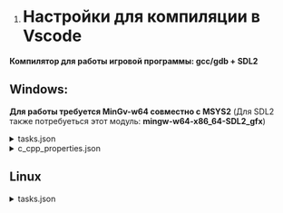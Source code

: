 1. # Настройки для компиляции в Vscode

**Компилятор для работы игровой программы: gcc/gdb + SDL2**

## Windows: 
**Для работы требуется MinGv-w64 совместно с MSYS2**
(Для SDL2 также потребуеться этот модуль: **mingw-w64-x86_64-SDL2_gfx**)
<details>
  <summary>tasks.json</summary>

    {
        "version": "2.0.0",
        "tasks": [
        {
            "label": "Build Tamagotchi Game",
            "type": "shell",
            "command": "C:\\msys64\\mingw64\\bin\\gcc.exe",
            "args": [
            "-fdiagnostics-color=always",
            "-g",
            "src/main.c",
            "src/graphics.c",
            "src/scene_manager.c",
            "src/menu_scene.c",
            "src/game_scene.c",
            "src/ui.c",
            "src/pet.c",
            "src/animation.c",
            "-o",
            "${workspaceFolder}\\game.exe",
            "-I", "${workspaceFolder}\\include",
            "-I", "C:\\msys64\\mingw64\\include\\SDL2",
            "-L", "C:\\msys64\\mingw64\\lib",
            "-lmingw32",
            "-lSDL2main",
            "-lSDL2",
            "-lSDL2_image",   
            "-lSDL2_gfx",  
            "-lpng16", 
            "-lz", 
            "-ljpeg"     
            ],
            "options": {
            "cwd": "${workspaceFolder}"
            },
            "problemMatcher": ["$gcc"],
            "group": {
            "kind": "build",
            "isDefault": true
            }
        }
        ]
    }            
</details>

<details>
  <summary>c_cpp_properties.json</summary>

    {
        "configurations": [
        {
            "name": "Win32",
            "includePath": [
                "${workspaceFolder}/**",
                "C:/msys64/mingw64/include",
                "C:/msys64/mingw64/include/SDL2"                
            ],
            "defines": [
                "_DEBUG",
                "UNICODE",
                "_UNICODE"
            ],
            "windowsSdkVersion": "10.0.19041.0",
            "compilerPath": "cl.exe",
            "cStandard": "c17",
            "cppStandard": "c++17",
            "intelliSenseMode": "windows-msvc-x64"
        }
    ],
        "version": 4
    }
</details>

## Linux

<details>
  <summary>tasks.json</summary>
  
    {
      "version": "2.0.0",
      "tasks": [
        {
          "label": "Build Tamagotchi Game",
          "type": "shell",
          "command": "gcc",
          "args": [
            "-fdiagnostics-color=always",
            "-g",
            "src/main.c",
            "src/graphics.c",
            "src/scene_manager.c",
            "src/menu_scene.c",
            "src/game_scene.c",
            "src/ui.c",
            "src/pet.c",
            "src/animation.c",
            "-o",
            "${workspaceFolder}/game",
            "-I", "${workspaceFolder}/include",
            "-lSDL2main",
            "-lSDL2",
            "-lSDL2_image",  
            "-lSDL2_gfx",
          ],
          "options": {
            "cwd": "${workspaceFolder}"
          },
          "problemMatcher": [
            "$gcc"
          ],
          "group": {
            "kind": "build",
            "isDefault": true
          }
        }
      ]
    }
</details>
